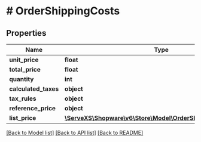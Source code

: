 # # OrderShippingCosts

## Properties

Name | Type | Description | Notes
------------ | ------------- | ------------- | -------------
**unit_price** | **float** |  |
**total_price** | **float** |  |
**quantity** | **int** |  |
**calculated_taxes** | **object** |  | [optional]
**tax_rules** | **object** |  | [optional]
**reference_price** | **object** |  | [optional]
**list_price** | [**\ServeXS\Shopware\v6\Store\Model\OrderShippingCostsListPrice**](OrderShippingCostsListPrice.md) |  | [optional]

[[Back to Model list]](../../README.md#models) [[Back to API list]](../../README.md#endpoints) [[Back to README]](../../README.md)
